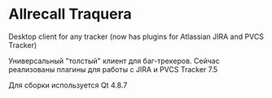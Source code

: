 # Allrecall Traquera

Desktop client for any tracker (now has plugins for Atlassian JIRA and PVCS Tracker)

Универсальный "толстый" клиент для баг-трекеров. Сейчас реализованы плагины для работы с JIRA и PVCS Tracker 7.5

Для сборки используется Qt 4.8.7
